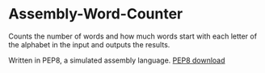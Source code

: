 # Assembly-Word-Counter
Counts the number of words and how much words start with each letter of the alphabet in the input and outputs the results.

Written in PEP8, a simulated assembly language.
[PEP8 download](https://computersystemsbook.com/4th-edition/pep8/)
